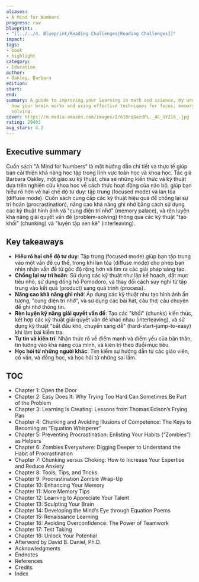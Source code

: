 ```yaml
---
aliases:
- A Mind for Numbers
progress: raw
blueprint:
- "[[../../4. Blueprint/Reading Challenges|Reading Challenges]]"
impact:
tags:
- book
- highlight
category:
- Education
author:
- Oakley, Barbara
edition:
start:
end:
summary: A guide to improving your learning in math and science, by understanding
  how your brain works and using effective techniques for focus, memory, and problem
  solving.
cover: https://m.media-amazon.com/images/I/618nqGazdPL._AC_UY218_.jpg
rating: 20403
avg_stars: 4.2
---
```



## Executive summary

Cuốn sách "A Mind for Numbers" là một hướng dẫn chi tiết và thực tế giúp bạn cải thiện khả năng học tập trong lĩnh vực toán học và khoa học. Tác giả Barbara Oakley, một giáo sư kỹ thuật, chia sẻ những kiến thức và kỹ thuật dựa trên nghiên cứu khoa học về cách thức hoạt động của não bộ, giúp bạn hiểu rõ hơn về hai chế độ tư duy: tập trung (focused mode) và lan tỏa (diffuse mode). Cuốn sách cung cấp các kỹ thuật hiệu quả để chống lại sự trì hoãn (procrastination), nâng cao khả năng ghi nhớ bằng cách sử dụng các kỹ thuật hình ảnh và "cung điện trí nhớ" (memory palace), và rèn luyện khả năng giải quyết vấn đề (problem-solving) thông qua các kỹ thuật "tạo khối" (chunking) và "luyện tập xen kẽ" (interleaving).

## Key takeaways

- **Hiểu rõ hai chế độ tư duy**: Tập trung (focused mode) giúp bạn tập trung vào một vấn đề cụ thể, trong khi lan tỏa (diffuse mode) cho phép bạn nhìn nhận vấn đề từ góc độ rộng hơn và tìm ra các giải pháp sáng tạo.
- **Chống lại sự trì hoãn**: Sử dụng các kỹ thuật như lập kế hoạch, đặt mục tiêu nhỏ, sử dụng đồng hồ Pomodoro, và thay đổi cách suy nghĩ từ tập trung vào kết quả (product) sang quá trình (process).
- **Nâng cao khả năng ghi nhớ**: Áp dụng các kỹ thuật như tạo hình ảnh ấn tượng, "cung điện trí nhớ", và sử dụng các bài hát, câu thơ, câu chuyện để ghi nhớ thông tin.
- **Rèn luyện kỹ năng giải quyết vấn đề**: Tạo các "khối" (chunks) kiến thức, kết hợp các kỹ thuật giải quyết vấn đề khác nhau (interleaving), và sử dụng kỹ thuật "bắt đầu khó, chuyển sang dễ" (hard-start–jump-to-easy) khi làm bài kiểm tra.
- **Tự tin và kiên trì**: Nhận thức rõ về điểm mạnh và điểm yếu của bản thân, tin tưởng vào khả năng của mình, và kiên trì theo đuổi mục tiêu.
- **Học hỏi từ những người khác**: Tìm kiếm sự hướng dẫn từ các giáo viên, cố vấn, và đồng học, và học hỏi từ những sai lầm.

## TOC

- Chapter 1: Open the Door
- Chapter 2: Easy Does It: Why Trying Too Hard Can Sometimes Be Part of the Problem
- Chapter 3: Learning Is Creating: Lessons from Thomas Edison’s Frying Pan
- Chapter 4: Chunking and Avoiding Illusions of Competence: The Keys to Becoming an “Equation Whisperer”
- Chapter 5: Preventing Procrastination: Enlisting Your Habits (“Zombies”) as Helpers
- Chapter 6: Zombies Everywhere: Digging Deeper to Understand the Habit of Procrastination
- Chapter 7: Chunking versus Choking: How to Increase Your Expertise and Reduce Anxiety
- Chapter 8: Tools, Tips, and Tricks
- Chapter 9: Procrastination Zombie Wrap-Up
- Chapter 10: Enhancing Your Memory
- Chapter 11: More Memory Tips
- Chapter 12: Learning to Appreciate Your Talent
- Chapter 13: Sculpting Your Brain
- Chapter 14: Developing the Mind’s Eye through Equation Poems
- Chapter 15: Renaissance Learning
- Chapter 16: Avoiding Overconfidence: The Power of Teamwork
- Chapter 17: Test Taking
- Chapter 18: Unlock Your Potential
- Afterword by David B. Daniel, Ph.D.
- Acknowledgments
- Endnotes
- References
- Credits
- Index
